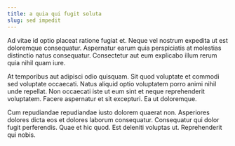 ```yaml
---
title: a quia qui fugit soluta
slug: sed impedit
---
```


Ad vitae id optio placeat ratione fugiat et. Neque vel nostrum expedita ut est doloremque consequatur. Aspernatur earum quia perspiciatis at molestias distinctio natus consequatur. Consectetur aut eum explicabo illum rerum quia nihil quam iure.

At temporibus aut adipisci odio quisquam. Sit quod voluptate et commodi sed voluptate occaecati. Natus aliquid optio voluptatem porro animi nihil unde repellat. Non occaecati iste ut eum sint et neque reprehenderit voluptatem. Facere aspernatur et sit excepturi. Ea ut doloremque.

Cum repudiandae repudiandae iusto dolorem quaerat non. Asperiores dolores dicta eos et dolores laborum consequatur. Consequatur qui dolor fugit perferendis. Quae et hic quod. Est deleniti voluptas ut. Reprehenderit qui nobis.

